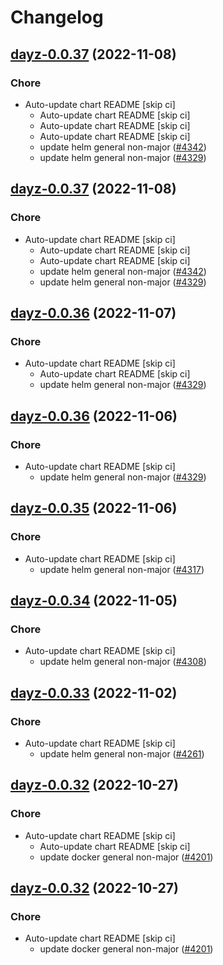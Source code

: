 # Changelog



## [dayz-0.0.37](https://github.com/truecharts/charts/compare/dayz-0.0.35...dayz-0.0.37) (2022-11-08)

### Chore

- Auto-update chart README [skip ci]
  - Auto-update chart README [skip ci]
  - Auto-update chart README [skip ci]
  - Auto-update chart README [skip ci]
  - update helm general non-major ([#4342](https://github.com/truecharts/charts/issues/4342))
  - update helm general non-major ([#4329](https://github.com/truecharts/charts/issues/4329))




## [dayz-0.0.37](https://github.com/truecharts/charts/compare/dayz-0.0.35...dayz-0.0.37) (2022-11-08)

### Chore

- Auto-update chart README [skip ci]
  - Auto-update chart README [skip ci]
  - Auto-update chart README [skip ci]
  - update helm general non-major ([#4342](https://github.com/truecharts/charts/issues/4342))
  - update helm general non-major ([#4329](https://github.com/truecharts/charts/issues/4329))




## [dayz-0.0.36](https://github.com/truecharts/charts/compare/dayz-0.0.35...dayz-0.0.36) (2022-11-07)

### Chore

- Auto-update chart README [skip ci]
  - Auto-update chart README [skip ci]
  - update helm general non-major ([#4329](https://github.com/truecharts/charts/issues/4329))




## [dayz-0.0.36](https://github.com/truecharts/charts/compare/dayz-0.0.35...dayz-0.0.36) (2022-11-06)

### Chore

- Auto-update chart README [skip ci]
  - update helm general non-major ([#4329](https://github.com/truecharts/charts/issues/4329))




## [dayz-0.0.35](https://github.com/truecharts/charts/compare/dayz-0.0.34...dayz-0.0.35) (2022-11-06)

### Chore

- Auto-update chart README [skip ci]
  - update helm general non-major ([#4317](https://github.com/truecharts/charts/issues/4317))




## [dayz-0.0.34](https://github.com/truecharts/charts/compare/dayz-0.0.33...dayz-0.0.34) (2022-11-05)

### Chore

- Auto-update chart README [skip ci]
  - update helm general non-major ([#4308](https://github.com/truecharts/charts/issues/4308))




## [dayz-0.0.33](https://github.com/truecharts/charts/compare/dayz-0.0.32...dayz-0.0.33) (2022-11-02)

### Chore

- Auto-update chart README [skip ci]
  - update helm general non-major ([#4261](https://github.com/truecharts/charts/issues/4261))




## [dayz-0.0.32](https://github.com/truecharts/charts/compare/dayz-0.0.31...dayz-0.0.32) (2022-10-27)

### Chore

- Auto-update chart README [skip ci]
  - Auto-update chart README [skip ci]
  - update docker general non-major ([#4201](https://github.com/truecharts/charts/issues/4201))




## [dayz-0.0.32](https://github.com/truecharts/charts/compare/dayz-0.0.31...dayz-0.0.32) (2022-10-27)

### Chore

- Auto-update chart README [skip ci]
  - update docker general non-major ([#4201](https://github.com/truecharts/charts/issues/4201))
